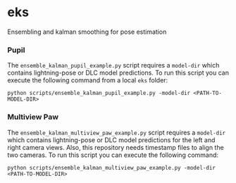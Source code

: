 # eks
Ensembling and kalman smoothing for pose estimation

### Pupil
The ```ensemble_kalman_pupil_example.py``` script requires a ```model-dir``` which contains lightning-pose or DLC model predictions. To run this script you can execute the following command from a local ```eks``` folder:

```console 
python scripts/ensemble_kalman_pupil_example.py -model-dir <PATH-TO-MODEL-DIR>
```

### Multiview Paw
The ```ensemble_kalman_multiview_paw_example.py``` script requires a ```model-dir``` which contains lightning-pose or DLC model predictions for the left and right camera views. Also, this repository needs timestamp files to align the two cameras. To run this script you can execute the following command:

```console 
python scripts/ensemble_kalman_multiview_paw_example.py -model-dir <PATH-TO-MODEL-DIR>
```
